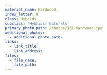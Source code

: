 ```yaml
---
material_name: Hardwood
index_letter: H
class: Hybrids
subclass: 'Hybrids: Naturals'
primary_photo_path: /photos/162-hardwood.jpg
additional_photos:
  - additional_photo_path:
links:
  - link_title:
    link_address:
files:
  - file_name:
    file_path:
---
```



